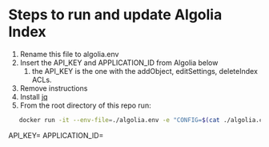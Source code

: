 # Steps to run and update Algolia Index

1. Rename this file to algolia.env
2. Insert the API_KEY and APPLICATION_ID from Algolia below
   1. the API_KEY is the one with the addObject, editSettings, deleteIndex ACLs.  
3. Remove instructions
4. Install [jq](https://stedolan.github.io/jq/download/)
5. From the root directory of this repo run:

```bash
   docker run -it --env-file=./algolia.env -e "CONFIG=$(cat ./algolia.config.json | jq -r tostring)" algolia/docsearch-scraper
```

API_KEY=<custom api key>
APPLICATION_ID=<app id>
